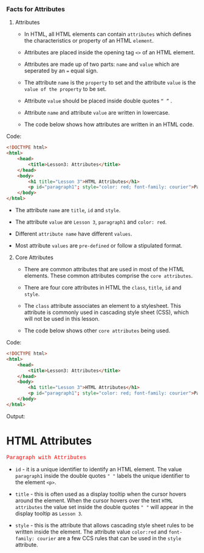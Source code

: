 ### Facts for Attributes

1. Attributes

    - In HTML, all HTML elements can contain `attributes` which defines the characteristics or property of an HTML `element`. 

    - Attributes are placed inside the opening tag `<>` of an HTML element. 

    - Attributes are made up of two parts: `name` and `value` which are seperated by an `=` equal sign.
 
    - The attribute `name` is the `property` to set and the attribute `value` is the `value of the property` to be set.

    - Attribute `value` should be placed inside double quotes `“ ”` . 

    - Attribute `name` and attribute `value` are written in lowercase. 

    - The code below shows how attributes are written in an HTML code.  

Code:

```html
<!DOCTYPE html>
<html>
    <head>
        <title>Lesson3: Attributes</title>
    </head>
    <body>
        <h1 title="Lesson 3">HTML Attributes</h1>
        <p id="paragraph1"; style="color: red; font-family: courier">Paragraph with Attributes</p>
    </body>
</html> 

```

- The attribute `name` are `title`, `id` and `style`. 

- The attribute `value` are `Lesson 3`, `paragraph1` and `color: red`.

- Different `attribute name` have different `values`.
    
- Most attribute `values` are `pre-defined` or follow a stipulated format.  

2. Core Attributes

    - There are common attributes that are used in most of the HTML elements. These common attributes comprise the `core attributes`.

    - There are four core attributes in HTML the `class`, `title`, `id` and `style`. 

    - The `class` attribute associates an element to a stylesheet. This attribute is commonly used in cascading style sheet (CSS), which will not be used in this lesson.

    - The code below shows other `core attributes` being used.

Code: 

```html
<!DOCTYPE html>
<html>
    <head>
        <title>Lesson3: Attributes</title>
    </head>
    <body>
        <h1 title="Lesson 3">HTML Attributes</h1>
        <p id="paragraph1"; style="color: red; font-family: courier">Paragraph with Attributes</p>
    </body>
</html> 

```

Output:
<!DOCTYPE html>
<html>
    <head>
        <title>Lesson3: Attributes</title>
    </head>
    <body>
        <h1 title="Lesson 3">HTML Attributes</h1>
        <p id="paragraph1"; style="color: red; font-family: courier">Paragraph with Attributes</p>
    </body>
</html> 

 - `id` - it is a unique identifier to identify an HTML element. The value `paragraph1` inside the double quotes `" "` labels the unique identifier to the element `<p>`. 

- `title` - this is often used as a display tooltip when the cursor hovers around the element. When the cursor hovers over the text `HTML attributes` the value set inside the double quotes `" "` will appear in the display tooltip as `Lesson 3`. 

- `style` - this is the attribute that allows cascading style sheet rules to be written inside the element. The attribute value `color:red` and `font-family: courier` are a few CCS rules that can be used in the `style` attribute.








